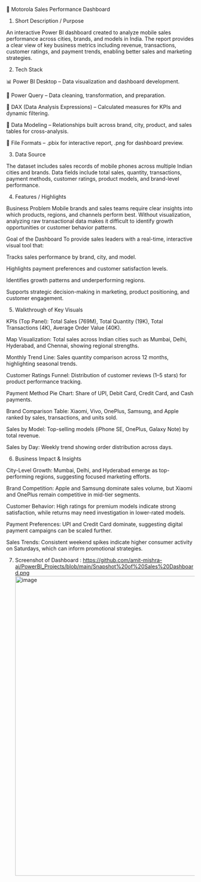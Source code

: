 📱 Motorola Sales Performance Dashboard

1. Short Description / Purpose

An interactive Power BI dashboard created to analyze mobile sales performance across cities, brands, and models in India. The report provides a clear view of key business metrics including revenue, transactions, customer ratings, and payment trends, enabling better sales and marketing strategies.

2. Tech Stack

📊 Power BI Desktop – Data visualization and dashboard development.

📂 Power Query – Data cleaning, transformation, and preparation.

🧠 DAX (Data Analysis Expressions) – Calculated measures for KPIs and dynamic filtering.

📝 Data Modeling – Relationships built across brand, city, product, and sales tables for cross-analysis.

📁 File Formats – .pbix for interactive report, .png for dashboard preview.

3. Data Source

The dataset includes sales records of mobile phones across multiple Indian cities and brands. Data fields include total sales, quantity, transactions, payment methods, customer ratings, product models, and brand-level performance.

4. Features / Highlights

Business Problem
Mobile brands and sales teams require clear insights into which products, regions, and channels perform best. Without visualization, analyzing raw transactional data makes it difficult to identify growth opportunities or customer behavior patterns.

Goal of the Dashboard
To provide sales leaders with a real-time, interactive visual tool that:

Tracks sales performance by brand, city, and model.

Highlights payment preferences and customer satisfaction levels.

Identifies growth patterns and underperforming regions.

Supports strategic decision-making in marketing, product positioning, and customer engagement.

5. Walkthrough of Key Visuals

KPIs (Top Panel): Total Sales (769M), Total Quantity (19K), Total Transactions (4K), Average Order Value (40K).

Map Visualization: Total sales across Indian cities such as Mumbai, Delhi, Hyderabad, and Chennai, showing regional strengths.

Monthly Trend Line: Sales quantity comparison across 12 months, highlighting seasonal trends.

Customer Ratings Funnel: Distribution of customer reviews (1–5 stars) for product performance tracking.

Payment Method Pie Chart: Share of UPI, Debit Card, Credit Card, and Cash payments.

Brand Comparison Table: Xiaomi, Vivo, OnePlus, Samsung, and Apple ranked by sales, transactions, and units sold.

Sales by Model: Top-selling models (iPhone SE, OnePlus, Galaxy Note) by total revenue.

Sales by Day: Weekly trend showing order distribution across days.

6. Business Impact & Insights

City-Level Growth: Mumbai, Delhi, and Hyderabad emerge as top-performing regions, suggesting focused marketing efforts.

Brand Competition: Apple and Samsung dominate sales volume, but Xiaomi and OnePlus remain competitive in mid-tier segments.

Customer Behavior: High ratings for premium models indicate strong satisfaction, while returns may need investigation in lower-rated models.

Payment Preferences: UPI and Credit Card dominate, suggesting digital payment campaigns can be scaled further.

Sales Trends: Consistent weekend spikes indicate higher consumer activity on Saturdays, which can inform promotional strategies.

7. Screenshot of Dashboard : https://github.com/amit-mishra-ai/PowerBI_Projects/blob/main/Snapshot%20of%20Sales%20Dashboard.png
   <img width="1433" height="801" alt="image" src="https://github.com/user-attachments/assets/355942a2-4da0-46e3-84f7-90f67869a660" />

